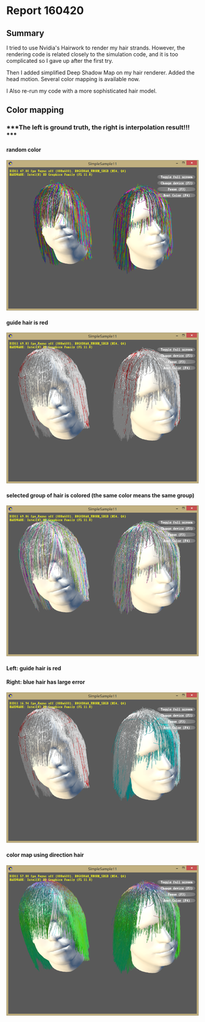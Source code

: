 # Report 160420

## Summary

I tried to use Nvidia's Hairwork to render my hair strands. However, the rendering code is related closely to the simulation code, and it is too complicated so I gave up after the first try.

Then I added simplified Deep Shadow Map on my hair renderer. Added the head motion. Several color mapping is available now.

I Also re-run my code with a more sophisticated hair model.

## Color mapping


### ***The left is ground truth, the right is interpolation result!!! ***

#### random color
![random color](0420p1.png)

#### guide hair is red
![guide](0420p2.png)

#### selected group of hair is colored (the same color means the same group)
![group](0420p3.png)

#### Left: guide hair is red
#### Right: blue hair has large error
![error](0420p4.png)

#### color map using direction hair
![direction](0420p5.png)
